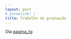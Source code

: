 ```yaml
---
layout: post
# permalink: /
title: Trabalho de graduação
---
```

Ola
[pagina_tg](../../../../plataformaStrapdown)
